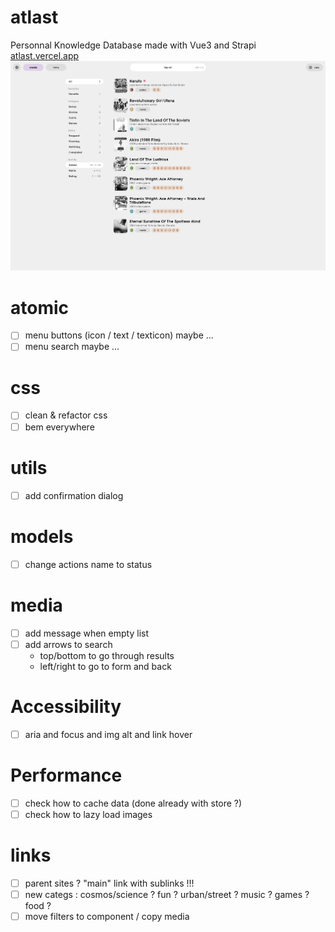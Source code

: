 # atlast
Personnal Knowledge Database made with Vue3 and Strapi
[atlast.vercel.app](https://atlast.vercel.app)
![atlast preview](atlast2.png?raw=true "Atlast preview")

# atomic
- [ ] menu buttons (icon / text / texticon) maybe ...
- [ ] menu search maybe ...

# css
- [ ] clean & refactor css
- [ ] bem everywhere

# utils
- [ ] add confirmation dialog

# models
- [ ] change actions name to status

# media
- [ ] add message when empty list
- [ ] add arrows to search
  - top/bottom to go through results
  - left/right to go to form and back

# Accessibility
- [ ] aria and focus and img alt and link hover

# Performance
- [ ] check how to cache data (done already with store ?)
- [ ] check how to lazy load images

# links
- [ ] parent sites ? "main" link with sublinks !!!
- [ ] new categs : cosmos/science ? fun ? urban/street ? music ? games ? food ?
- [ ] move filters to component / copy media
